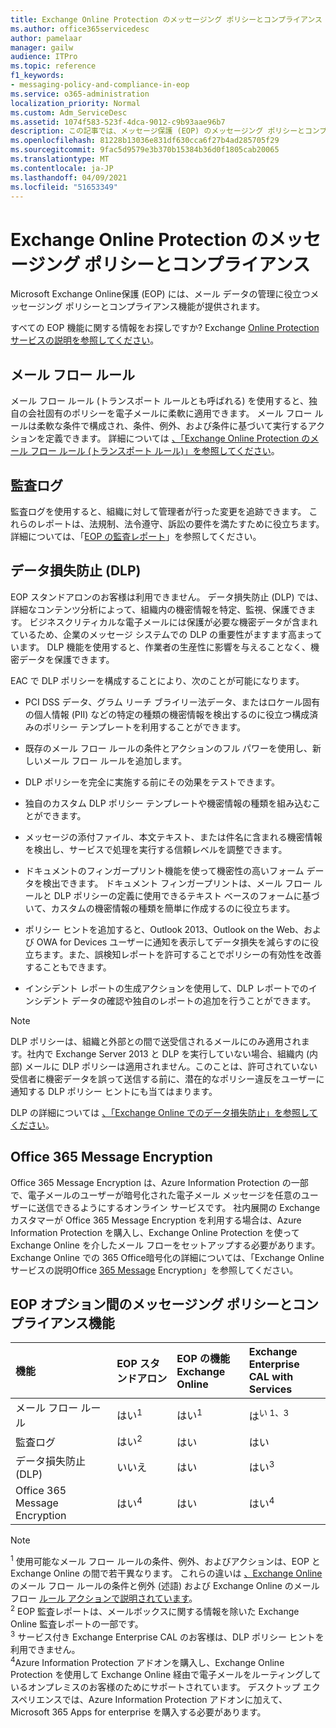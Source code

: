 ```yaml
---
title: Exchange Online Protection のメッセージング ポリシーとコンプライアンス
ms.author: office365servicedesc
author: pamelaar
manager: gailw
audience: ITPro
ms.topic: reference
f1_keywords:
- messaging-policy-and-compliance-in-eop
ms.service: o365-administration
localization_priority: Normal
ms.custom: Adm_ServiceDesc
ms.assetid: 1074f583-523f-4dca-9012-c9b93aae96b7
description: この記事では、メッセージ保護 (EOP) のメッセージング ポリシーとコンプライアンスMicrosoft Exchange Online説明します。
ms.openlocfilehash: 81228b13036e831df630cca6f27b4ad285705f29
ms.sourcegitcommit: 9fac5d9579e3b370b15384b36d0f1805cab20065
ms.translationtype: MT
ms.contentlocale: ja-JP
ms.lasthandoff: 04/09/2021
ms.locfileid: "51653349"
---
```

# <a name="messaging-policy-and-compliance-in-exchange-online-protection"></a>Exchange Online Protection のメッセージング ポリシーとコンプライアンス

Microsoft Exchange Online保護 (EOP) には、メール データの管理に役立つメッセージング ポリシーとコンプライアンス機能が提供されます。

すべての EOP 機能に関する情報をお探しですか? Exchange [Online Protection サービスの説明を参照してください](exchange-online-protection-service-description.md)。

## <a name="mail-flow-rules"></a>メール フロー ルール

メール フロー ルール (トランスポート ルールとも呼ばれる) を使用すると、独自の会社固有のポリシーを電子メールに柔軟に適用できます。 メール フロー ルールは柔軟な条件で構成され、条件、例外、および条件に基づいて実行するアクションを定義できます。 詳細については [、「Exchange Online Protection のメール フロー ルール (トランスポート ルール)」を参照してください](/microsoft-365/security/office-365-security/mail-flow-rules-transport-rules-0)。

## <a name="audit-logging"></a>監査ログ

監査ログを使用すると、組織に対して管理者が行った変更を追跡できます。 これらのレポートは、法規制、法令遵守、訴訟の要件を満たすために役立ちます。 詳細については、「[EOP の監査レポート](/microsoft-365/security/office-365-security/auditing-reports-in-eop)」を参照してください。

## <a name="data-loss-prevention-dlp"></a>データ損失防止 (DLP)

EOP スタンドアロンのお客様は利用できません。 データ損失防止 (DLP) では、詳細なコンテンツ分析によって、組織内の機密情報を特定、監視、保護できます。 ビジネスクリティカルな電子メールには保護が必要な機密データが含まれているため、企業のメッセージ システムでの DLP の重要性がますます高まっています。 DLP 機能を使用すると、作業者の生産性に影響を与えることなく、機密データを保護できます。

EAC で DLP ポリシーを構成することにより、次のことが可能になります。

- PCI DSS データ、グラム リーチ ブライリー法データ、またはロケール固有の個人情報 (PII) などの特定の種類の機密情報を検出するのに役立つ構成済みのポリシー テンプレートを利用することができます。

- 既存のメール フロー ルールの条件とアクションのフル パワーを使用し、新しいメール フロー ルールを追加します。

- DLP ポリシーを完全に実施する前にその効果をテストできます。

- 独自のカスタム DLP ポリシー テンプレートや機密情報の種類を組み込むことができます。

- メッセージの添付ファイル、本文テキスト、または件名に含まれる機密情報を検出し、サービスで処理を実行する信頼レベルを調整できます。

- ドキュメントのフィンガープリント機能を使って機密性の高いフォーム データを検出できます。 ドキュメント フィンガープリントは、メール フロー ルールと DLP ポリシーの定義に使用できるテキスト ベースのフォームに基づいて、カスタムの機密情報の種類を簡単に作成するのに役立ちます。

- ポリシー ヒントを追加すると、Outlook 2013、Outlook on the Web、および OWA for Devices ユーザーに通知を表示してデータ損失を減らすのに役立ちます。また、誤検知レポートを許可することでポリシーの有効性を改善することもできます。

- インシデント レポートの生成アクションを使用して、DLP レポートでのインシデント データの確認や独自のレポートの追加を行うことができます。

> [!NOTE]
> DLP ポリシーは、組織と外部との間で送受信されるメールにのみ適用されます。社内で Exchange Server 2013 と DLP を実行していない場合、組織内 (内部) メールに DLP ポリシーは適用されません。このことは、許可されていない受信者に機密データを誤って送信する前に、潜在的なポリシー違反をユーザーに通知する DLP ポリシー ヒントにも当てはまります。

DLP の詳細については [、「Exchange Online でのデータ損失防止」を参照してください](/exchange/security-and-compliance/data-loss-prevention/data-loss-prevention)。

## <a name="office-365-message-encryption"></a>Office 365 Message Encryption

Office 365 Message Encryption は、Azure Information Protection の一部で、電子メールのユーザーが暗号化された電子メール メッセージを任意のユーザーに送信できるようにするオンライン サービスです。 社内展開の Exchange カスタマーが Office 365 Message Encryption を利用する場合は、Azure Information Protection を購入し、Exchange Online Protection を使って Exchange Online を介したメール フローをセットアップする必要があります。 Exchange Online での 365 Office暗号化の詳細については、「Exchange Online サービスの説明Office [365 Message](../exchange-online-service-description/message-policy-and-compliance.md#office-365-message-encryption) Encryption」を参照してください。

## <a name="messaging-policy-and-compliance-features-across-eop-options"></a>EOP オプション間のメッセージング ポリシーとコンプライアンス機能

| 機能 | EOP スタンドアロン | EOP の機能 <br/> Exchange Online | Exchange Enterprise <br/> CAL with Services |
|:-----|:-----|:-----|:-----|
|メール フロー ルール|はい<sup>1</sup>|はい<sup>1</sup>|は<sup>い 1、3</sup>|
|監査ログ|はい<sup>2</sup>|はい|はい|
|データ損失防止 (DLP)|いいえ|はい|はい<sup>3</sup>|
|Office 365 Message Encryption|はい<sup>4</sup>|はい|はい<sup>4</sup>|

> [!NOTE]
> <sup>1</sup> 使用可能なメール フロー ルールの条件、例外、およびアクションは、EOP と Exchange Online の間で若干異なります。 これらの違いは [、Exchange Online](/Exchange/security-and-compliance/mail-flow-rules/conditions-and-exceptions) のメール フロー ルールの条件と例外 (述語) および Exchange Online のメール フロー [ルール アクションで説明されています](/Exchange/security-and-compliance/mail-flow-rules/mail-flow-rule-actions)。 <br/>
> <sup>2</sup> EOP 監査レポートは、メールボックスに関する情報を除いた Exchange Online 監査レポートの一部です。 <br/>
> <sup>3</sup> サービス付き Exchange Enterprise CAL のお客様は、DLP ポリシー ヒントを利用できません。 <br/>
> <sup>4</sup>Azure Information Protection アドオンを購入し、Exchange Online Protection を使用して Exchange Online 経由で電子メールをルーティングしているオンプレミスのお客様のためにサポートされています。 デスクトップ エクスペリエンスでは、Azure Information Protection アドオンに加えて、Microsoft 365 Apps for enterprise を購入する必要があります。 <br/>